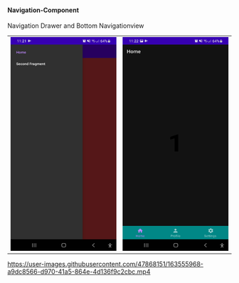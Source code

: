 #### Navigation-Component
  

<table>
  <tr>
    Navigation Drawer and Bottom Navigationview
    <td><img src="https://github.com/ahmedelbagory332/Navigation-Component/blob/master/shots/Screenshot_20220415-112156_Navigation%20Component.jpg" width=270 height=480></td>
    <td><img src="https://github.com/ahmedelbagory332/Navigation-Component/blob/master/shots/Screenshot_20220415-112252_Navigation%20Component.jpg" width=270 height=480></td>
  </tr>
 </table>



https://user-images.githubusercontent.com/47868151/163555968-a9dc8566-d970-41a5-864e-4d136f9c2cbc.mp4


